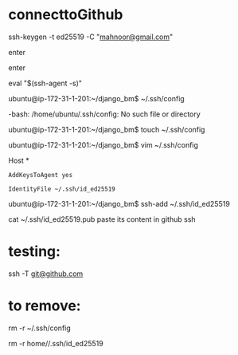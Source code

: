 # connecttoGithub
ssh-keygen -t ed25519 -C "mahnoor@gmail.com"

enter 

enter

eval "$(ssh-agent -s)"

ubuntu@ip-172-31-1-201:~/django_bm$ ~/.ssh/config

-bash: /home/ubuntu/.ssh/config: No such file or directory

ubuntu@ip-172-31-1-201:~/django_bm$ touch ~/.ssh/config

ubuntu@ip-172-31-1-201:~/django_bm$ vim ~/.ssh/config


Host *

    AddKeysToAgent yes
    
    IdentityFile ~/.ssh/id_ed25519


ubuntu@ip-172-31-1-201:~/django_bm$ ssh-add ~/.ssh/id_ed25519

 cat ~/.ssh/id_ed25519.pub
paste its content in github ssh

# testing:
ssh -T git@github.com

# to remove:
rm -r ~/.ssh/config

rm -r home/<user>/.ssh/id_ed25519
